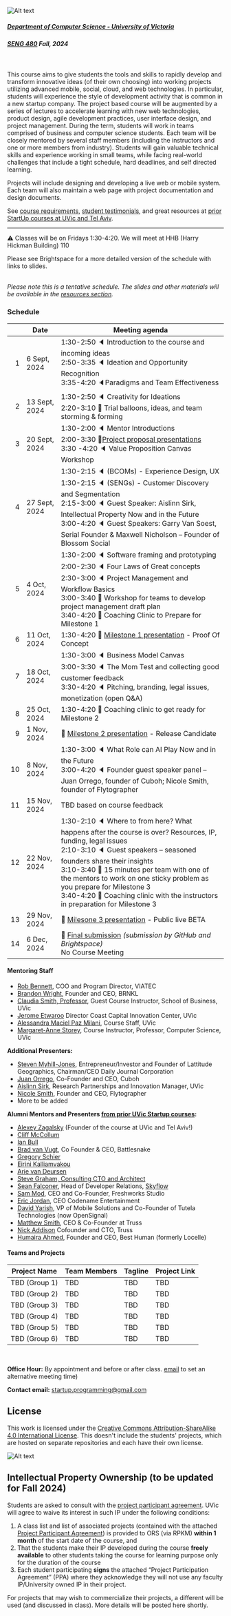 ![Alt text](images/logo.png)

##### [Department of Computer Science - University of Victoria](http://www.csc.uvic.ca/)
##### [SENG 480](https://heat.csc.uvic.ca/coview/course/202409/SENG480) Fall, 2024
<br>

This course aims to give students the tools and skills to rapidly develop and transform innovative ideas (of their own choosing) into working projects utilizing advanced mobile, social, cloud, and web technologies. In particular, students will experience the style of development activity that is common in a new startup company. The project based course will be augmented by a series of lectures to accelerate learning with new web technologies, product design, agile development practices, user interface design, and project management. During the term, students will work in teams comprised of business and computer science students. Each team will be closely mentored by several staff members (including the instructors and one or more members from industry). Students will gain valuable technical skills and experience working in small teams, while facing real-world challenges that include a tight schedule, hard deadlines, and self directed learning.

Projects will include designing and developing a live web or mobile system. Each team will also maintain a web page with project documentation and design documents.

See [course requirements](requirements.md), [student testimonials](testimonials.md), and great resources at [prior StartUp courses at UVic and Tel Aviv](past%20semesters).

---

⚠️ Classes will be on Fridays 1:30-4:20.
We will meet at HHB (Harry Hickman Building) 110

Please see Brightspace for a more detailed version of the schedule with links to slides.


<br> *Please note this is a tentative schedule. The slides and other materials will be available in the [resources section](resources).*

### Schedule

|     | Date          | Meeting agenda                                                                                                                                                                                                                                                                                                                                                                                                                                                                                                                                                                                                                                                                           |
|----:|---------------|-----------------------------------------------------------------------------------------------------------------------------------------------------------------------------------------------------|
|   1 | 6 Sept, 2024  | 1:30-2:50 🔈 Introduction to the course and incoming ideas  <br> 2:50-3:35 🔈 Ideation and Opportunity Recognition <br> 3:35-4:20 🔈Paradigms and Team Effectiveness  |                    |
|   2 | 13 Sept, 2024  | 1:30-2:50 🔈 Creativity for Ideations <br> 2:20-3:10  👥  Trial balloons, ideas, and team storming & forming         |
|   3 | 20 Sept, 2024 | 1:30-2:00 🔈 Mentor Introductions <br> 2:00-3:30 🚩[Project proposal presentations](/presenting%20your%20ideas.md) <br> 3:30 -4:20 🔈 Value Proposition Canvas Workshop          |
|   4 | 27 Sept, 2024  |  1:30-2:15 🔈 (BCOMs) - Experience Design, UX <br> 1:30-2:15 🔈 (SENGs) - Customer Discovery and Segmentation <br>  2:15-3:00 🔈 Guest Speaker: Aislinn Sirk, Intellectual Property Now and in the Future <br> 3:00-4:20 🔈 Guest Speakers: Garry Van Soest, Serial Founder & Maxwell Nicholson – Founder of Blossom Social | 
| 5 | 4 Oct, 2024   | 1:30-2:00 🔈 Software framing and prototyping <br> 2:00-2:30 🔈 Four Laws of Great concepts <br> 2:30-3:00 🔈 Project Management and Workflow Basics <br> 3:00-3:40 👥 Workshop for teams to develop project management draft plan <br> 3:40-4:20 👥 Coaching Clinic to Prepare for Milestone 1 | 
| 6 | 11 Oct, 2024  | 1:30-4:20 🚩 [Milestone 1 presentation](/milestone%201%20-%20proof%20of%20concept.md) - Proof Of Concept |    
|   7 | 18 Oct, 2024 | 1:30-3:00 🔈 Business Model Canvas <br> 3:00-3:30  🔈 The Mom Test and collecting good customer feedback <br> 3:30-4:20 🔈 Pitching, branding, legal issues, monetization (open Q&A)         |
|   8 | 25 Oct, 2024  | 1:30-4:20 👥  Coaching clinic to get ready for Milestone 2 |
|   9 | 1 Nov, 2024 | 🚩 [Milestone 2 presentation](/milestone%202%20-%20release%20candidate.md) - Release Candidate  |                                                                                                      
|  10 | 8 Nov, 2024 | 1:30-3:00 🔈 What Role can AI Play Now and in the Future <br> 3:00-4:20 🔈 Founder guest speaker panel – Juan Orrego, founder of Cuboh; Nicole Smith, founder of Flytographer  |                              
|  11 | 15 Nov, 2024 | TBD based on course feedback |
|  12 | 22 Nov, 2024 | 1:30-2:10 🔈 Where to from here? What happens after the course is over? Resources, IP, funding, legal issues <br>  2:10-3:10  🔈 Guest speakers – seasoned founders share their insights <br> 3:10-3:40 👥 15 minutes per team with one of the mentors to work on one sticky problem as you prepare for Milestone 3 <br> 3:40-4:20 👥 Coaching clinic with the instructors in preparation for Milestone 3   |
|  13 | 29 Nov, 2024  | 🚩 [Milesone 3 presentation](/milestone%203%20-%20public%20beta.md) - Public live BETA <br>  |
|  14   | 6 Dec, 2024 | 🏁 [Final submission](/final%20submission.md) *(submission by GitHub and Brightspace)* <br> No Course Meeting |                       

<a name="mentoring-staff"></a>
#### Mentoring Staff
- [Rob Bennett](https://www.linkedin.com/in/robebennett/?originalSubdomain=ca), COO and Program Director, VIATEC
- [Brandon Wright](https://www.linkedin.com/in/coastalbrandon/?originalSubdomain=ca), Founder and CEO, BRNKL
- [Claudia Smith, Professor](https://www.linkedin.com/in/dr-claudia-smith-29b318a/?originalSubdomain=ca), Guest Course Instructor, School of Business, UVic
- [Jerome Etwaroo](https://www.linkedin.com/in/jerome-etwaroo-16547a33/) Director Coast Capital Innovation Center, UVic
- [Alessandra Maciel Paz Milani](https://www.linkedin.com/in/alessandrapm/?originalSubdomain=ca), Course Staff, UVic
- [Margaret-Anne Storey](https://margaretstorey.com/), Course Instructor, Professor, Computer Science, UVic

**Additional Presenters:**
- [Steven Myhill-Jones](https://www.linkedin.com/in/steven-myhill-jones-6857607/?originalSubdomain=ca), Entrepreneur/Investor and Founder of Lattitude Geographics, Chairman/CEO Daily Journal Corporation
- [Juan Orrego](https://www.cuboh.com/), Co-Founder and CEO, Cuboh
- [Aislinn Sirk](https://www.linkedin.com/in/aislinn-sirk-1728b119), Research Partnerships and Innovation Manager, UVic
- [Nicole Smith](https://www.flytographer.com/), Founder and CEO, Flytographer
- More to be added

**Alumni Mentors and Presenters [from prior UVic Startup courses](https://github.com/margaretstorey/startup2024/tree/main/past%20semesters):**
- [Alexey Zagalsky](http://alexeyza.com/) (Founder of the course at UVic and Tel Aviv!)
- [Cliff McCollum](https://ca.linkedin.com/in/cliffmccollum)
- [Ian Bull](http://ianbull.com/)
- [Brad van Vugt](https://www.linkedin.com/in/bradvanvugt/), Co Founder & CEO, Battlesnake
- [Gregory Schier](http://schier.co/)
- [Eirini Kalliamvakou](https://www.linkedin.com/in/eirini-kalliamvakou-1016865/?originalSubdomain=ca)
- [Arie van Deursen](http://www.st.ewi.tudelft.nl/~arie/)
- [Steve Graham, Consulting CTO and Architect](https://www.linkedin.com/in/stevegraham2/)
- [Sean Falconer](https://www.linkedin.com/in/seanf/), Head of Developer Relations, [Skyflow](https://www.skyflow.com/)
- [Sam Mod](https://www.linkedin.com/in/samarthmod/?originalSubdomain=ca), CEO and Co-Founder, Freshworks Studio
- [Eric Jordan](https://www.linkedin.com/in/eric-jordan-97347111/), CEO Codename Entertainment
- [David Yarish](https://www.linkedin.com/in/david-yarish-6a055614/), VP of Mobile Solutions and Co-Founder of Tutela Technologies (now OpenSignal)
- [Matthew Smith](https://www.linkedin.com/in/matthew-smith250/), CEO & Co-Founder at Truss
- [Nick Addison](https://www.linkedin.com/in/nick-addison-42a90012a/) Cofounder and CTO, Truss
- [Humaira Ahmed](https://www.linkedin.com/in/humaira-ahmed-besthuman/), Founder and CEO, Best Human (formerly Locelle)
 

<a name="teams-and-projects"></a>
#### Teams and Projects

| Project Name | Team Members | Tagline | Project Link |
| ------------ | -------------- | -------------- | -------------- |
| TBD (Group 1) |  TBD | TBD | TBD |
| TBD (Group 2) |  TBD | TBD | TBD |
| TBD (Group 3) |  TBD | TBD | TBD |
| TBD (Group 4) |  TBD | TBD | TBD |
| TBD (Group 5) |  TBD | TBD | TBD |
| TBD (Group 6) |  TBD | TBD | TBD |
<br>

**Office Hour:** By appointment and before or after class.  [email](mailto:startup.programming@gmail.com) to set an alternative meeting time) 

**Contact email:** [startup.programming@gmail.com](mailto:startup.programming@gmail.com)

## License
This work is licensed under the [Creative Commons Attribution-ShareAlike 4.0 International License](http://creativecommons.org/licenses/by-sa/4.0/). This doesn't include the students' projects, which are hosted on separate repositories and each have their own license.

![Alt text](https://i.creativecommons.org/l/by-sa/4.0/88x31.png "Creative Commons Attribution-ShareAlike 4.0 International License")

## Intellectual Property Ownership (to be updated for Fall 2024)
Students are asked to consult with the [project participant agreement](resources/Project_Participant_Agreement_c.pdf). UVic will agree to waive its
interest in such IP under the following conditions:

1. A class list and list of associated projects (contained with the attached [Project Participant Agreement](resources/Project_Participant_Agreement.pdf)) is provided to ORS (via RPKM) **within 1 month** of the start date of the course, and
2. That the students make their IP developed during the course **freely available** to other students taking the course for learning purpose only for the duration of the course
3. Each student participating **signs** the attached “Project Participation Agreement” (PPA) where they acknowledge they will not use any faculty IP/University owned IP in their project.

For projects that may wish to commercialize their projects, a different will be used (and discussed in class).  More details will be posted here shortly. 

